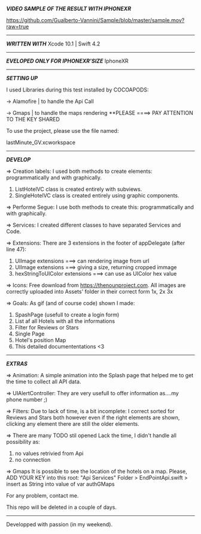 

***VIDEO SAMPLE OF THE RESULT WITH IPHONEXR***

https://github.com/Gualberto-Vannini/Sample/blob/master/sample.mov?raw=true

******************************************

***WRITTEN WITH***
Xcode 10.1 | Swift 4.2 

******************************************

***EVELOPED ONLY FOR IPHONEXR'SIZE***
IphoneXR

******************************************

***SETTING UP***

I used Libraries during this test installed by COCOAPODS:

-> Alamofire | to handle the Api Call

-> Gmaps     | to handle the maps rendering  **PLEASE ====> PAY ATTENTION TO THE KEY SHARED

To use the project, please use the file named:

lastMinute_GV.xcworkspace

******************************************

***DEVELOP***

=> Creation labels:
I used both methods to create elements: programmatically and with graphically. 
  1. ListHotelVC class is created entirely with subviews. 
  2. SingleHotelVC class is created entirely using graphic components. 

=> Performe Segue:
I use both methods to create this: programmatically and with graphically. 

=> Services:
I created different classes to have separated Services and Code.

=> Extensions:
There are 3 extensions in the footer of appDelegate (after line 47):
1. UIImage extensions            ===> can rendering image from url 
2. UIImage extensions            ===> giving a size, returning cropped immage 
3. hexStringToUIColor extensions ===> can use as UIColor hex value

=> Icons:
Free download from https://thenounproject.com.
All images are correctly uploaded into Assets' folder in their correct form 1x, 2x 3x

=> Goals:
As gif (and of course code) shown I made:
1. SpashPage (usefull to create a login form)
2. List af all Hotels with all the informations
3. Filter for Reviews or Stars
3. Single Page
4. Hotel's position Map
5. This detailed documententations <3
******************************************

***EXTRAS***

=> Animation:
A simple animation into the Splash page that helped me to get the time to collect all API data. 

=> UIAlertController:
They are very usefull to offer information as....my phone number ;)

=> Filters:
Due to lack of time, is a bit incomplete: I correct sorted for Reviews and Stars both however even if the right elements are shown, clicking any element there are still the older elements. 

=> There are many TODO stil opened
Lack the time, I didn't handle all possibility as:
  1. no values retrivied from Api
  2. no connection 
 
=> Gmaps
It is possible to see the location of the hotels on a map. Please, ADD YOUR KEY into this root:
"Api Services" Folder > EndPointApi.swift > insert as String into value of var authGMaps

For any problem, contact me. 

This repo will be deleted in a couple of days.

********************************************

Developped with passion (in my weekend). 
